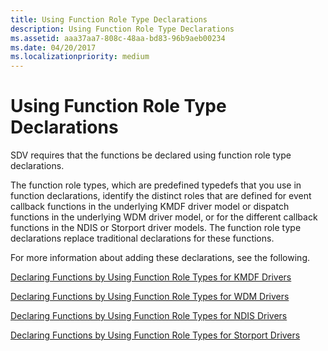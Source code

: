```yaml
---
title: Using Function Role Type Declarations
description: Using Function Role Type Declarations
ms.assetid: aaa37aa7-808c-48aa-bd83-96b9aeb00234
ms.date: 04/20/2017
ms.localizationpriority: medium
---
```


# Using Function Role Type Declarations


SDV requires that the functions be declared using function role type declarations.

The function role types, which are predefined typedefs that you use in function declarations, identify the distinct roles that are defined for event callback functions in the underlying KMDF driver model or dispatch functions in the underlying WDM driver model, or for the different callback functions in the NDIS or Storport driver models. The function role type declarations replace traditional declarations for these functions.

For more information about adding these declarations, see the following.

[Declaring Functions by Using Function Role Types for KMDF Drivers](declaring-functions-by-using-function-role-types-for-kmdf-drivers.md)

[Declaring Functions by Using Function Role Types for WDM Drivers](declaring-functions-using-function-role-types-for-wdm-drivers.md)

[Declaring Functions by Using Function Role Types for NDIS Drivers](declaring-functions-by-using-function-role-types-for-ndis-drivers.md)

[Declaring Functions by Using Function Role Types for Storport Drivers](declaring-functions-by-using-function-role-types-for-storport-drivers.md)

 

 





